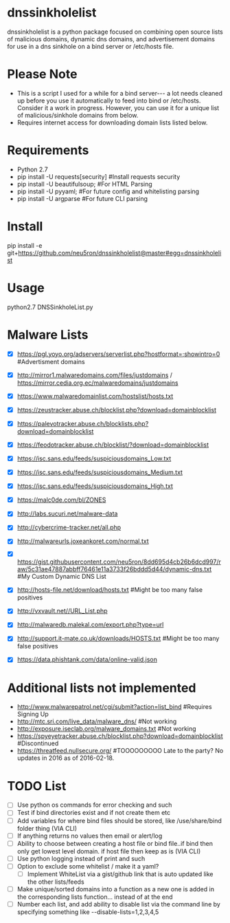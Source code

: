 dnssinkholelist
========
dnssinkholelist is a python package focused on combining open source lists of malicious domains, dynamic dns domains, and advertisement domains for use in a dns sinkhole on a bind server or /etc/hosts file.


Please Note
===========
* This is a script I used for a while for a bind server--- a lot needs cleaned up before you use it automatically to feed into bind or /etc/hosts. Consider it a work in progress.
However, you can use it for a unique list of malicious/sinkhole domains from below.
* Requires internet access for downloading domain lists listed below.


Requirements
============
* Python 2.7
* pip install -U requests[security] #Install requests security
* pip install -U beautifulsoup; #For HTML Parsing
* pip install -U pyyaml; #For future config and whitelisting parsing
* pip install -U argparse #For future CLI parsing


Install
=======
pip install -e git+https://github.com/neu5ron/dnssinkholelist@master#egg=dnssinkholelist


Usage
=======
python2.7 DNSSinkholeList.py


Malware Lists
==============
- [x] https://pgl.yoyo.org/adservers/serverlist.php?hostformat=;showintro=0 #Advertisment domains
- [x] http://mirror1.malwaredomains.com/files/justdomains / https://mirror.cedia.org.ec/malwaredomains/justdomains
- [x] https://www.malwaredomainlist.com/hostslist/hosts.txt
- [x] https://zeustracker.abuse.ch/blocklist.php?download=domainblocklist
- [x] https://palevotracker.abuse.ch/blocklists.php?download=domainblocklist
- [x] https://feodotracker.abuse.ch/blocklist/?download=domainblocklist
- [x] https://isc.sans.edu/feeds/suspiciousdomains_Low.txt
- [x] https://isc.sans.edu/feeds/suspiciousdomains_Medium.txt
- [x] https://isc.sans.edu/feeds/suspiciousdomains_High.txt
- [x] https://malc0de.com/bl/ZONES
- [x] http://labs.sucuri.net/malware-data
- [x] http://cybercrime-tracker.net/all.php
- [x] http://malwareurls.joxeankoret.com/normal.txt
- [x] https://gist.githubusercontent.com/neu5ron/8dd695d4cb26b6dcd997/raw/5c31ae47887abbff76461e11a3733f26bddd5d44/dynamic-dns.txt #My Custom Dynamic DNS List
- [x] http://hosts-file.net/download/hosts.txt #Might be too many false positives
- [x] http://vxvault.net//URL_List.php
- [x] http://malwaredb.malekal.com/export.php?type=url
- [x] http://support.it-mate.co.uk/downloads/HOSTS.txt #Might be too many false positives
- [x] https://data.phishtank.com/data/online-valid.json


Additional lists not implemented
==============
* http://www.malwarepatrol.net/cgi/submit?action=list_bind #Requires Signing Up
* http://mtc.sri.com/live_data/malware_dns/ #Not working
* http://exposure.iseclab.org/malware_domains.txt #Not working
* https://spyeyetracker.abuse.ch/blocklist.php?download=domainblocklist #Discontinued
* https://threatfeed.nullsecure.org/ #TOOOOOOOOO Late to the party? No updates in 2016 as of 2016-02-18.


TODO List
==============
- [ ] Use python os commands for error checking and such
- [ ] Test if bind directories exist and if not create them etc
- [ ] Add variables for where bind files should be stored, like /use/share/bind folder thing (VIA CLI)
- [ ] If anything returns no values then email or alert/log
- [ ] Ability to choose between creating a host file or bind file..if bind then only get lowest level domain. if host file then keep as is (VIA CLI)
- [ ] Use python logging instead of print and such
- [ ] Option to exclude some whitelist / make it a yaml?
	- [ ] Implement WhiteList via  a gist/github link that is auto updated like the other lists/feeds
- [ ] Make unique/sorted domains into a function as a new one is added in the corresponding lists function... instead of at the end
- [ ] Number each list, and add ability to disable list via the command line by specifying something like --disable-lists=1,2,3,4,5
